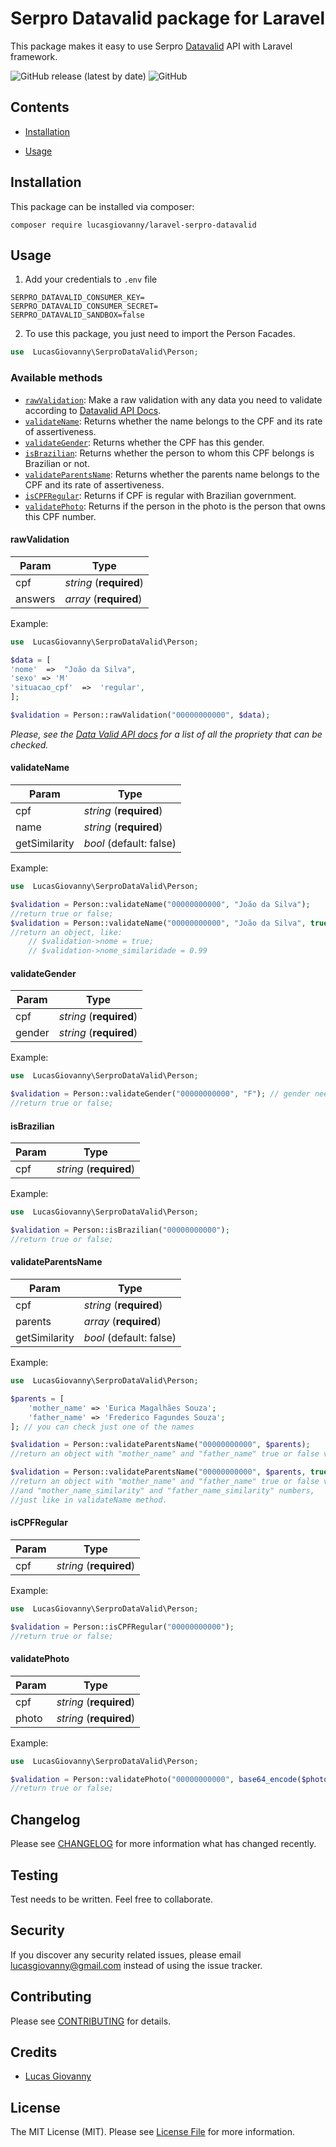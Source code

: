 # Serpro Datavalid package for Laravel

This package makes it easy to use Serpro [Datavalid](https://servicos.serpro.gov.br/datavalid/) API with Laravel framework.

![GitHub release (latest by date)](https://img.shields.io/github/v/release/lucasgiovanny/laravel-serpro-datavalid?label=last%20version)
![GitHub](https://img.shields.io/github/license/lucasgiovanny/laravel-serpro-datavalid)

## Contents

- [Installation](#installation)

- [Usage](#usage)

## Installation

This package can be installed via composer:

`composer require lucasgiovanny/laravel-serpro-datavalid`

## Usage

1. Add your credentials to `.env` file

```
SERPRO_DATAVALID_CONSUMER_KEY=
SERPRO_DATAVALID_CONSUMER_SECRET=
SERPRO_DATAVALID_SANDBOX=false
```

2. To use this package, you just need to import the Person Facades.

```php
use  LucasGiovanny\SerproDataValid\Person;
```

### Available methods

 - [`rawValidation`](#rawValidation): Make a raw validation with any data you need to validate according to [Datavalid API Docs](https://apidocs.datavalidp.estaleiro.serpro.gov.br).
 - [`validateName`](#validateName): Returns whether the name belongs to the CPF and its rate of assertiveness.
 - [`validateGender`](#validateGender): Returns whether the CPF has this gender.
 - [`isBrazilian`](#isBrazilian): Returns whether the person to whom this CPF belongs is Brazilian or not.
 - [`validateParentsName`](#validateParentsName): Returns whether the parents name belongs to the CPF and its rate of assertiveness.
 - [`isCPFRegular`](#isCPFRegular): Returns if CPF is regular with Brazilian government.
 - [`validatePhoto`](#validatePhoto): Returns if the person in the photo is the person that owns this CPF number.

#### rawValidation

|Param| Type |
|--|--|
|cpf|*string* (**required**)|
|answers|*array* (**required**)|

Example:

```php
use  LucasGiovanny\SerproDataValid\Person;

$data = [
'nome'  =>  "João da Silva",
'sexo' => 'M'
'situacao_cpf'  =>  'regular',
];

$validation = Person::rawValidation("00000000000", $data);
```

*Please, see the [Data Valid API docs](https://apidocs.datavalidp.estaleiro.serpro.gov.br) for a list of all the propriety that can be checked.*

#### validateName

|Param| Type |
|--|--|
|cpf|*string* (**required**)|
|name|*string* (**required**)|
|getSimilarity|*bool* (default: false)|

Example:

```php
use  LucasGiovanny\SerproDataValid\Person;

$validation = Person::validateName("00000000000", "João da Silva");
//return true or false;
$validation = Person::validateName("00000000000", "João da Silva", true);
//return an object, like:
	// $validation->nome = true;
	// $validation->nome_similaridade = 0.99
```

#### validateGender

|Param| Type |
|--|--|
|cpf|*string* (**required**)|
|gender|*string* (**required**)|

Example:

```php
use  LucasGiovanny\SerproDataValid\Person;

$validation = Person::validateGender("00000000000", "F"); // gender needs to be "F" or "M"
//return true or false;
```

#### isBrazilian

|Param| Type |
|--|--|
|cpf|*string* (**required**)|

Example:

```php
use  LucasGiovanny\SerproDataValid\Person;

$validation = Person::isBrazilian("00000000000");
//return true or false;
```

#### validateParentsName

|Param| Type |
|--|--|
|cpf|*string* (**required**)|
|parents|*array* (**required**)|
|getSimilarity|*bool* (default: false)|

Example:

```php
use  LucasGiovanny\SerproDataValid\Person;

$parents = [
	'mother_name' => 'Eurica Magalhães Souza';
	'father_name' => 'Frederico Fagundes Souza';
]; // you can check just one of the names

$validation = Person::validateParentsName("00000000000", $parents);
//return an object with "mother_name" and "father_name" true or false values;

$validation = Person::validateParentsName("00000000000", $parents, true);
//return an object with "mother_name" and "father_name" true or false values, 
//and "mother_name_similarity" and "father_name_similarity" numbers,
//just like in validateName method.
```

#### isCPFRegular

|Param| Type |
|--|--|
|cpf|*string* (**required**)|

Example:

```php
use  LucasGiovanny\SerproDataValid\Person;

$validation = Person::isCPFRegular("00000000000");
//return true or false;
```

#### validatePhoto

|Param| Type |
|--|--|
|cpf|*string* (**required**)|
|photo|*string* (**required**)

Example:

```php
use  LucasGiovanny\SerproDataValid\Person;

$validation = Person::validatePhoto("00000000000", base64_encode($photo));
//return true or false;
```

## Changelog

Please see [CHANGELOG](CHANGELOG.md) for more information what has changed recently.

## Testing

Test needs to be written. Feel free to collaborate.

## Security

If you discover any security related issues, please email lucasgiovanny@gmail.com instead of using the issue tracker.

## Contributing

Please see [CONTRIBUTING](CONTRIBUTING.md) for details.

## Credits

- [Lucas Giovanny](https://github.com/lucasgiovanny)

## License

The MIT License (MIT). Please see [License File](LICENSE.md) for more information.
